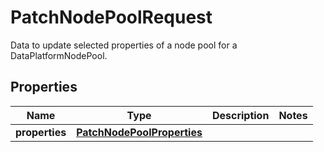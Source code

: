 # PatchNodePoolRequest

Data to update selected properties of a node pool for a DataPlatformNodePool.
## Properties
| Name | Type | Description | Notes |
| ------------ | ------------- | ------------- | ------------- |
| **properties** | [**PatchNodePoolProperties**](PatchNodePoolProperties.md) |  |  |


